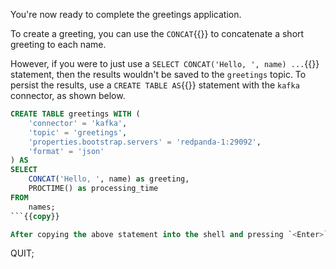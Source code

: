 You're now ready to complete the greetings application.

To create a greeting, you can use the `CONCAT`{{}} to concatenate a short greeting to each name.

However, if you were to just use a `SELECT CONCAT('Hello, ', name) ...`{{}} statement, then the results wouldn't be saved to the `greetings` topic. To persist the results, use a `CREATE TABLE AS`{{}} statement with the `kafka` connector, as shown below.

```sql
CREATE TABLE greetings WITH (
    'connector' = 'kafka',
    'topic' = 'greetings',
    'properties.bootstrap.servers' = 'redpanda-1:29092',
    'format' = 'json'
) AS
SELECT
    CONCAT('Hello, ', name) as greeting,
    PROCTIME() as processing_time
FROM
    names;
```{{copy}}

After copying the above statement into the shell and pressing `<Enter>`, type `QUIT;` into the shell to return to the bash shell.

```
QUIT;
```{{copy}}